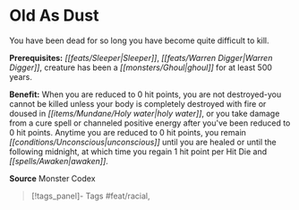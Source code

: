﻿---
cssclass: [feats]

---
# Old As Dust

You have been dead for so long you have become quite difficult to kill.

**Prerequisites:** _[[feats/Sleeper|Sleeper]]_, _[[feats/Warren Digger|Warren Digger]]_, creature has been a _[[monsters/Ghoul|ghoul]]_ for at least 500 years.

**Benefit:** When you are reduced to 0 hit points, you are not destroyed-you cannot be killed unless your body is completely destroyed with fire or doused in _[[items/Mundane/Holy water|holy water]]_, or you take damage from a cure spell or channeled positive energy after you've been reduced to 0 hit points. Anytime you are reduced to 0 hit points, you remain _[[conditions/Unconscious|unconscious]]_ until you are healed or until the following midnight, at which time you regain 1 hit point per Hit Die and _[[spells/Awaken|awaken]]_.

**Source** Monster Codex
>[!tags_panel]- Tags
> #feat/racial, 